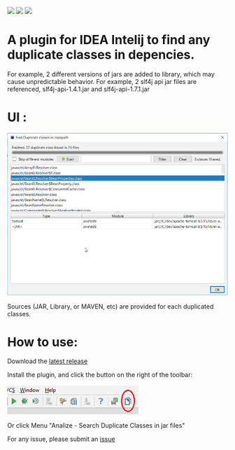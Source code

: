 ![](https://img.shields.io/badge/pre%20release-0.2-green.svg)
![](https://img.shields.io/badge/By-Liu%20Feifei-blue.svg)
![](https://img.shields.io/github/license/mashape/apistatus.svg)

# A plugin for IDEA Intelij to find any duplicate classes in depencies.

For example, 2 different versions of jars are added to library, which may cause unpredictable behavior. For example, 2 slf4j api jar files are referenced, slf4j-api-1.4.1.jar and slf4j-api-1.7.1.jar

# UI :

![image](https://github.com/lff0305/duplicateClassFinder/blob/master/images/dlg.png)

Sources (JAR, Library, or MAVEN, etc) are provided for each duplicated classes.

# How to use:

Download the [latest release](https://github.com/lff0305/duplicateClassFinder/files/1140891/dupFinder.zip)

Install the plugin, and click the button on the right of the toolbar:

![image](https://github.com/lff0305/duplicateClassFinder/blob/master/images/usage.png)

Or click Menu "Analize - Search Duplicate Classes in jar files"

For any issue, please submit an [issue](https://github.com/lff0305/duplicateClassFinder/issues)
